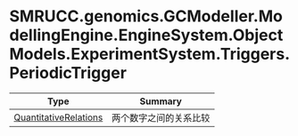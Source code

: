 ﻿
# SMRUCC.genomics.GCModeller.ModellingEngine.EngineSystem.ObjectModels.ExperimentSystem.Triggers.PeriodicTrigger

|Type|Summary|
|----|-------|
|[QuantitativeRelations](./QuantitativeRelations.md)|两个数字之间的关系比较|

